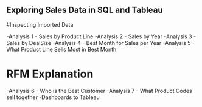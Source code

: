 ## Exploring Sales Data in SQL and Tableau
#Inspecting Imported Data

-Analysis 1 - Sales by Product Line
-Analysis 2 - Sales by Year
-Analysis 3 - Sales by DealSize
-Analysis 4 - Best Month for Sales per Year
-Analysis 5 - What Product Line Sells Most in Best Month
 # RFM Explanation
 -Analysis 6 - Who is the Best Customer
-Analysis 7 - What Product Codes sell together
-Dashboards to Tableau
